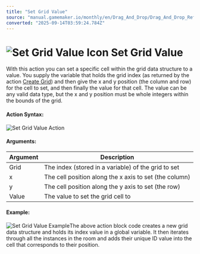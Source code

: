 ```yaml
---
title: "Set Grid Value"
source: "manual.gamemaker.io/monthly/en/Drag_And_Drop/Drag_And_Drop_Reference/Data_Structures/Set_Grid_Value.htm"
converted: "2025-09-14T03:59:24.784Z"
---
```


# ![Set Grid Value Icon](../../../assets/Images/Scripting_Reference/Drag_And_Drop/Reference/Data_Structures/i_DS_Set_Grid_Value.png) Set Grid Value

With this action you can set a specific cell within the grid data structure to a value. You supply the variable that holds the grid index (as returned by the action [Create Grid](Create_Grid.md)) and then give the x and y position (the column and row) for the cell to set, and then finally the value for that cell. The value can be any valid data type, but the x and y position must be whole integers within the bounds of the grid.

#### Action Syntax:

![Set Grid Value Action](../../../assets/Images/Scripting_Reference/Drag_And_Drop/Reference/Data_Structures/a_DS_Set_Grid_Value.png)

#### Arguments:

| Argument | Description |
| --- | --- |
| Grid | The index (stored in a variable) of the grid to set |
| x | The cell position along the x axis to set (the column) |
| y | The cell position along the y axis to set (the row) |
| Value | The value to set the grid cell to |

#### Example:

![Set Grid Value Example](../../../assets/Images/Scripting_Reference/Drag_And_Drop/Reference/Data_Structures/e_DS_Set_Grid_Value.png)The above action block code creates a new grid data structure and holds its index value in a global variable. It then iterates through all the instances in the room and adds their unique ID value into the cell that corresponds to their position.